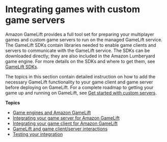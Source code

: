# Integrating games with custom game servers<a name="integration-custom-intro"></a>

Amazon GameLift provides a full tool set for preparing your multiplayer games and custom game servers to run on the managed GameLift service\. The GameLift SDKs contain libraries needed to enable game clients and servers to communicate with the GameLift service\. The SDKs can be downloaded directly; they are also included in the Amazon Lumberyard game engine\. For more details on the SDKs and where to get them, see [GameLift SDKs](gamelift-supported.md)\.

The topics in this section contain detailed instruction on how to add the necessary GameLift functionality to your game client and game server before deploying on GameLift\. For a complete roadmap to getting your game up and running on GameLift, see [Get started with custom servers](gamelift-integration.md)\.

**Topics**
+ [Game engines and Amazon GameLift](integration-engines.md)
+ [Integrating your game server for Amazon GameLift](gamelift-sdk-server.md)
+ [Integrating your game client for Amazon GameLift](gamelift-sdk-client.md)
+ [GameLift and game client/server interactions](gamelift-sdk-interactions.md)
+ [Testing your integration](integration-testing-local.md)